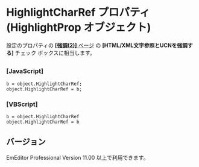 # HighlightCharRef プロパティ (HighlightProp オブジェクト)

設定のプロパティの [**\[強調(2)\]** ページ](../../dlg/properties/highlight2/index) の
**\[HTML/XML文字参照とUCNを強調する\]** チェック ボックスに相当します。

## 

### \[JavaScript\]

```
b = object.HighlightCharRef;
object.HighlightCharRef = b;
```

### \[VBScript\]

```
b = object.HighlightCharRef
object.HighlightCharRef = b
```

## バージョン

EmEditor Professional Version 11.00 以上で利用できます。
